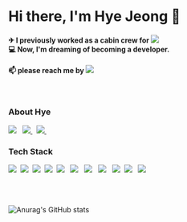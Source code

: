 <!--
### Hi there 👋


**hyeye1/hyeye1** is a ✨ _special_ ✨ repository because its `README.md` (this file) appears on your GitHub profile.

Here are some ideas to get you started:

- 🔭 I’m currently working on ...
- 🌱 I’m currently learning ...
- 👯 I’m looking to collaborate on ...
- 🤔 I’m looking for help with ...
- 💬 Ask me about ...
- 📫 How to reach me: ...
- 😄 Pronouns: ...
- ⚡ Fun fact: ...
-->
# Hi there, I'm Hye Jeong 👋 
#### ✈ I previously worked as a cabin crew for <img src="https://img.shields.io/badge/Emirates-D71921?style=flat-square&logo=Emirates&logoColor=white"/></a> <br> 💻 Now, I'm dreaming of becoming a developer. <br><br> 📫 please reach me by <img alig src="https://img.shields.io/badge/-hye.93@hotmail.com-0078D4?style=flat-square&logo=MicrosoftOutlook&logoColor=white" />

<br>

### About Hye

<p>
	<img alig src="https://img.shields.io/badge/-hye.93@hotmail.com-0078D4?style=flat-square&logo=MicrosoftOutlook&logoColor=white" />
	&nbsp;
	<a href="https://www.instagram.com/hyexox/">
	<img src="https://img.shields.io/badge/Instagram-E4405F?style=flat-square&logo=Instagram&logoColor=white&link=https://www.instagram.com/hyexox/"/>
	</a>&nbsp;
	<a href="https://github.com/hyeye1?tab=overview&from=2021-01-01&to=2021-01-09">
	<img src="https://img.shields.io/badge/GitHub-181717?style=flat-square&logo=Github&logoColor=white&link=https://www.instagram.com/hyexox/"/>
	</a>&nbsp;
	<!-- <a href="">
 	<img alig src="https://img.shields.io/badge/-Portfolio-white?style=flat-square&logo=Notion&logoColor=black" />
	</a> -->
</p> 

### Tech Stack
<p>
             <img src="https://img.shields.io/badge/HTML5-f16524?style=flat-square&logo=HTML5&logoColor=white"/></a>&nbsp 
             <img src="https://img.shields.io/badge/CSS3-28a4d8?style=flat-square&logo=CSS3&logoColor=white"/></a>&nbsp 
             <img src="https://img.shields.io/badge/Bootstrap-6e43a3?style=flat-square&logo=Bootstrap&logoColor=white"/></a>&nbsp 
             <img src="https://img.shields.io/badge/JavaScript-f7e018?style=flat-square&logo=JavaScript&logoColor=white"/></a>&nbsp 
             <img src="https://img.shields.io/badge/jQuery-0769AD?style=flat-square&logo=jQuery&logoColor=white"/></a> &nbsp
             <img src="https://img.shields.io/badge/Java-007396?style=flat-square&logo=Java&logoColor=white"/></a> &nbsp
             <img src="https://img.shields.io/badge/Spring-6DB33F?style=flat-square&logo=Spring&logoColor=white"/></a> &nbsp
             <img src="https://img.shields.io/badge/Oracle-F80000?style=flat-square&logo=Oracle&logoColor=white"/></a> &nbsp
             <img src="https://img.shields.io/badge/Git-f05030?style=flat-square&logo=Git&logoColor=white"/></a>&nbsp 
             <img src="https://img.shields.io/badge/Arduino-00979D?style=flat-square&logo=Arduino&logoColor=white"/></a> &nbsp
             <img src="https://img.shields.io/badge/ApacheTomcat-F8DC75?style=flat-square&logo=ApacheTomcat&logoColor=black"/></a>
</p>

<br><br>

![Anurag's GitHub stats](https://github-readme-stats.vercel.app/api?username=hyeye1&show_icons=true&theme=graywhite)
